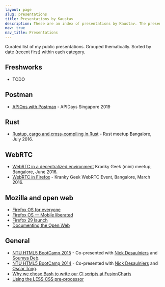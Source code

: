 ```yaml
---
layout: page
slug: presentations
title: Presentations by Kaustav
description: These are an index of presentations by Kaustav. The presentations are grouped thematically and sorted by date (recent first) within each category.
nav: true
nav_title: Presentations
---
```


Curated list of my public presentations. Grouped thematically. Sorted by date (recent first) within each category.

## Freshworks

- TODO

## Postman

- [APIOps with Postman](https://kaustavdm.github.io/apiops-with-postman/) - APIDays Singapore 2019

## Rust

- [Rustup, cargo and cross-compiling in Rust](https://speakerdeck.com/kaustavdm/rustup-cargo-and-cross-compiling-in-rust) - Rust meetup Bangalore, July 2016.

## WebRTC

- [WebRTC in a decentralized environment](https://speakerdeck.com/kaustavdm/webrtc-in-a-decentralized-environment) Kranky Geek (mini) meetup, Bangalore, June 2016.
- [WebRTC in Firefox](https://speakerdeck.com/kaustavdm/webrtc-in-firefox-kranky-geek-bangalore) - Kranky Geek WebRTC Event, Bangalore, March 2016.

## Mozilla and open web

- [Firefox OS for everyone](https://www.slideshare.net/kaustavdm/fxos-foreveryone)
- [Firefox OS &mdash; Mobile liberated](https://www.slideshare.net/kaustavdm/firefox-os-mobile-liberated)
- [Firefox 29 launch](https://kaustavdm.github.io/firefox-29-launch/)
- [Documenting the Open Web](https://slid.es/kaustavdm/documenting-the-open-web)

## General

- [NTU HTML5 BootCamp 2015](https://mozilla-ntu.github.io/slidesMay2015) - Co-presented with [Nick Desaulniers](https://twitter.com/lostoracle) and [Soumya Deb](https://twitter.com/debloper).
- [NTU HTML5 BootCamp 2014](https://mozilla-ntu.github.io/slides2014) - Co-presented with [Nick Desaulniers](https://twitter.com/lostoracle) and [Oscar Tong](https://twitter.com/oscartong).
- [Why we chose Bash to write our CI scripts at FusionCharts](https://kaustavdm.github.io/why-we-chose-bash/)
- [Using the LESS CSS pre-processor](https://kaustavdm.github.io/less-webcamp-presentation)
